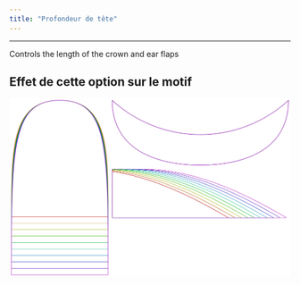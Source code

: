 ```yaml
---
title: "Profondeur de tête"
---
```


***

Controls the length of the crown and ear flaps

## Effet de cette option sur le motif

![Cette image montre l'effet de cette option en superposant plusieurs variantes qui ont une valeur différente pour cette option](holmes_lengthratio_sample.svg "Effet de cette option sur le motif")
